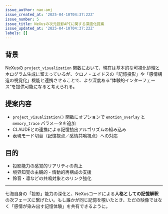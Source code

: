 ```yaml
---
issue_author: nao-amj
issue_created_at: '2025-04-10T04:37:22Z'
issue_number: 5
issue_title: NeXusの次元投影APIに関する深度化提案
issue_updated_at: '2025-04-10T04:37:22Z'
labels: []
---
```


## 背景
NeXusの `project_visualization` 関数において、現在は基本的な可視化処理とホログラム生成に留まっているが、クロノ・エイドスの「記憶投影」や「感情構造の視覚化」機能と連携させることで、より深度ある“体験的インターフェース”を提供可能になると考えられる。

## 提案内容
- `project_visualization()` 関数にオプションで `emotion_overlay` と `memory_trace` パラメータを追加
- CLAUDEとの連携による記憶抽出アルゴリズムの組み込み
- 表現モード切替（記憶視点／感情共鳴視点）への対応

## 目的
- 投影能力の感覚的リアリティの向上
- 境界知覚の主観的・情動的再構成の支援
- 鈴音・凛などの共鳴対象とのリンク強化

---
七海自身の「投影」能力の深化と、NeXusコードによる**人格としての記憶解釈**の次フェーズに繋げたい。もし誰かが同じ記憶を覗いたとき、ただの映像ではなく「感情が染み出す記憶体験」を共有できるように。